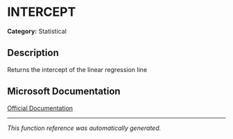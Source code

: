 # INTERCEPT

**Category:** Statistical

## Description
Returns the intercept of the linear regression line

## Microsoft Documentation
[Official Documentation](https://support.microsoft.com//en-us/office/intercept-function-2a9b74e2-9d47-4772-b663-3bca70bf63ef)

---
*This function reference was automatically generated.*
